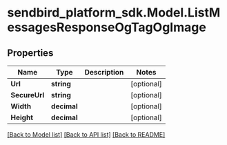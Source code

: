 
# sendbird_platform_sdk.Model.ListMessagesResponseOgTagOgImage

## Properties

Name | Type | Description | Notes
------------ | ------------- | ------------- | -------------
**Url** | **string** |  | [optional] 
**SecureUrl** | **string** |  | [optional] 
**Width** | **decimal** |  | [optional] 
**Height** | **decimal** |  | [optional] 

[[Back to Model list]](../README.md#documentation-for-models)
[[Back to API list]](../README.md#documentation-for-api-endpoints)
[[Back to README]](../README.md)

